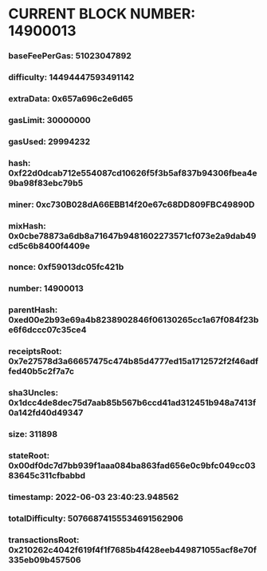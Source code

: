 # CURRENT BLOCK NUMBER: 14900013

### baseFeePerGas: 51023047892
### difficulty: 14494447593491142
### extraData: 0x657a696c2e6d65
### gasLimit: 30000000
### gasUsed: 29994232
### hash: 0xf22d0dcab712e554087cd10626f5f3b5af837b94306fbea4e9ba98f83ebc79b5
### miner: 0xc730B028dA66EBB14f20e67c68DD809FBC49890D
### mixHash: 0x0cbe78873a6db8a71647b9481602273571cf073e2a9dab49cd5c6b8400f4409e
### nonce: 0xf59013dc05fc421b
### number: 14900013
### parentHash: 0xed00e2b93e69a4b8238902846f06130265cc1a67f084f23be6f6dccc07c35ce4
### receiptsRoot: 0x7e27578d3a66657475c474b85d4777ed15a1712572f2f46adffed40b5c2f7a7c
### sha3Uncles: 0x1dcc4de8dec75d7aab85b567b6ccd41ad312451b948a7413f0a142fd40d49347
### size: 311898
### stateRoot: 0x00df0dc7d7bb939f1aaa084ba863fad656e0c9bfc049cc0383645c311cfbabbd
### timestamp: 2022-06-03 23:40:23.948562
### totalDifficulty: 50766874155534691562906
### transactionsRoot: 0x210262c4042f619f4f1f7685b4f428eeb449871055acf8e70f335eb09b457506
